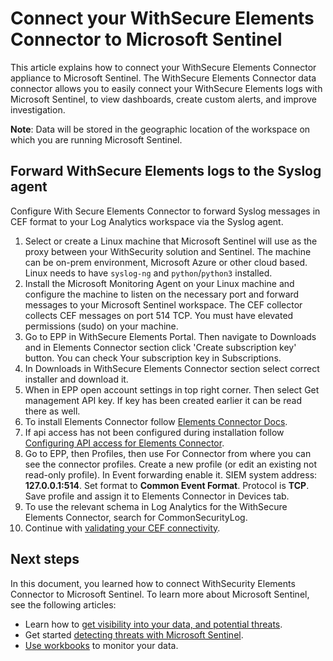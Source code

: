 # Connect your WithSecure Elements Connector to Microsoft Sentinel

This article explains how to connect your WithSecure Elements Connector appliance to Microsoft Sentinel. The WithSecure Elements Connector data connector allows you to easily connect your WithSecure Elements logs with Microsoft Sentinel, to view dashboards, create custom alerts, and improve investigation.

**Note**: Data will be stored in the geographic location of the workspace on which you are running Microsoft Sentinel.

## Forward WithSecure Elements logs to the Syslog agent

Configure With Secure Elements Connector to forward Syslog messages in CEF format to your Log Analytics workspace via the Syslog agent.
1. Select or create a Linux machine that Microsoft Sentinel will use as the proxy between your WithSecurity solution and Sentinel. The machine can be on-prem environment, Microsoft Azure or other cloud based. Linux needs to have `syslog-ng` and `python`/`python3` installed.
2. Install the Microsoft Monitoring Agent on your Linux machine and configure the machine to listen on the necessary port and forward messages to your Microsoft Sentinel workspace. The CEF collector collects CEF messages on port 514 TCP. You must have elevated permissions (sudo) on your machine.
3. Go to EPP in WithSecure Elements Portal. Then navigate to Downloads and in Elements Connector section click 'Create subscription key' button. You can check Your subscription key in Subscriptions.
4. In Downloads in WithSecure Elements Connector section select correct installer and download it.
5. When in EPP open account settings in top right corner. Then select Get management API key. If key has been created earlier it can be read there as well.
6. To install Elements Connector follow [Elements Connector Docs](https://help.f-secure.com/product.html#business/connector/latest/en/concept_BA55FDB13ABA44A8B16E9421713F4913-latest-en).
7. If api access has not been configured during installation follow [Configuring API access for Elements Connector](https://help.f-secure.com/product.html#business/connector/latest/en/task_F657F4D0F2144CD5913EE510E155E234-latest-en).
8. Go to EPP, then Profiles, then use For Connector from where you can see the connector profiles. Create a new profile (or edit an existing not read-only profile). In Event forwarding enable it. SIEM system address: **127.0.0.1:514**. Set format to **Common Event Format**. Protocol is **TCP**. Save profile and assign it to Elements Connector in Devices tab.
9. To use the relevant schema in Log Analytics for the WithSecure Elements Connector, search for CommonSecurityLog.
10. Continue with [validating your CEF connectivity](https://docs.microsoft.com/azure/sentinel/troubleshooting-cef-syslog?tabs=rsyslog#validate-cef-connectivity).

## Next steps
In this document, you learned how to connect WithSecurity Elements Connector to Microsoft Sentinel. To learn more about Microsoft Sentinel, see the following articles:
- Learn how to [get visibility into your data, and potential threats](https://docs.microsoft.com/azure/sentinel/get-visibility).
- Get started [detecting threats with Microsoft Sentinel](https://docs.microsoft.com/azure/sentinel/detect-threats-built-in).
- [Use workbooks](https://docs.microsoft.com/azure/sentinel/monitor-your-data) to monitor your data.
